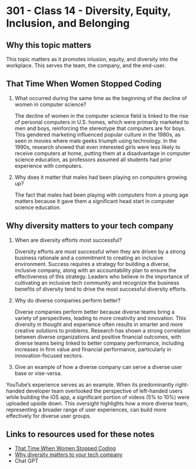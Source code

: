 # 301 - Class 14 - Diversity, Equity, Inclusion, and Belonging

## Why this topic matters  

  This topic matters as it promotes inlusion, equity, and diversity into the workplace.  This serves the team, the company, and the end-user.

## That Time When Women Stopped Coding

1. What occurred during the same time as the beginning of the decline of women in computer science?  

    The decline of women in the computer science field is linked to the rise of personal computers in U.S. homes, which were primarily marketed to men and boys, reinforcing the stereotype that computers are for boys. This gendered marketing influenced popular culture in the 1980s, as seen in movies where male geeks triumph using technology. In the 1990s, research showed that even interested girls were less likely to receive computers at home, putting them at a disadvantage in computer science education, as professors assumed all students had prior experience with computers.

2. Why does it matter that males had been playing on computers growing up?  

    The fact that males had been playing with computers from a young age matters because it gave them a significant head start in computer science education.

## Why diversity matters to your tech company

1. When are diversity efforts most successful?  

    Diversity efforts are most successful when they are driven by a strong business rationale and a commitment to creating an inclusive environment. Success requires a strategy for building a diverse, inclusive company, along with an accountability plan to ensure the effectiveness of this strategy. Leaders who believe in the importance of cultivating an inclusive tech community and recognize the business benefits of diversity tend to drive the most successful diversity efforts.  

2. Why do diverse companies perform better?  

    Diverse companies perform better because diverse teams bring a variety of perspectives, leading to more creativity and innovation. This diversity in thought and experience often results in smarter and more creative solutions to problems. Research has shown a strong correlation between diverse organizations and positive financial outcomes, with diverse teams being linked to better company performance, including increases in firm value and financial performance, particularly in innovation-focused sectors.

3. Give an example of how a diverse company can serve a diverse user base or vise-versa.  

  YouTube’s experience serves as an example. When its predominantly right-handed developer team overlooked the perspective of left-handed users while building the iOS app, a significant portion of videos (5% to 10%) were uploaded upside down. This oversight highlights how a more diverse team, representing a broader range of user experiences, can build more effectively for diverse user groups.

## Links to resources used for these notes

* [That Time When Women Stopped Coding](https://www.npr.org/sections/money/2014/10/21/357629765/when-women-stopped-coding)
* [Why diversity matters to your tech company](https://www.usatoday.com/story/tech/columnist/2015/07/21/why-diversity-matters-your-tech-company/30419871/)
* Chat GPT
